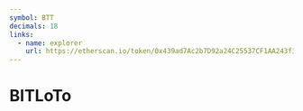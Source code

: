 ```yaml
---
symbol: BTT
decimals: 18
links:
  - name: explorer
    url: https://etherscan.io/token/0x439ad7Ac2b7D92a24C25537CF1AA243f365D0CB0
---
```


# BITLoTo
